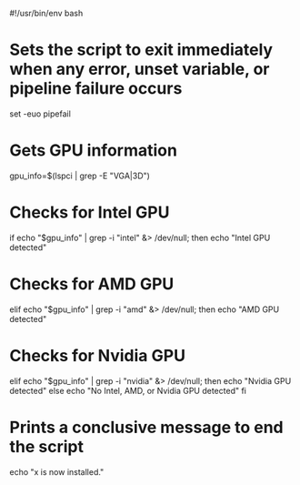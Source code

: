 #!/usr/bin/env bash

# Sets the script to exit immediately when any error, unset variable, or pipeline failure occurs
set -euo pipefail

# Gets GPU information
gpu_info=$(lspci | grep -E "VGA|3D")

# Checks for Intel GPU
if echo "$gpu_info" | grep -i "intel" &> /dev/null; then
    echo "Intel GPU detected"
    
# Checks for AMD GPU
elif echo "$gpu_info" | grep -i "amd" &> /dev/null; then
    echo "AMD GPU detected"
    
# Checks for Nvidia GPU
elif echo "$gpu_info" | grep -i "nvidia" &> /dev/null; then
    echo "Nvidia GPU detected"
else
     echo "No Intel, AMD, or Nvidia GPU detected"
fi

# Prints a conclusive message to end the script
echo "x is now installed."
